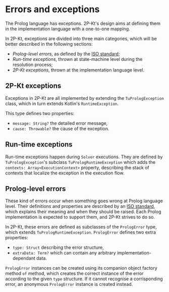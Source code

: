 ---
---

# Errors and exceptions

<!-- tech stack diagram w/ related errors -->

The Prolog language has exceptions. 2P-Kt's design aims at defining them in the implementation language with a one-to-one mapping.

In 2P-Kt, exceptions are divided into three main categories, which will be better described in the following sections:

- *Prolog-level errors*, as defined by the [ISO standard](http://www.gprolog.org/manual/html_node/gprolog020.html);
- *Run-time exceptions*, thrown at state-machine level during the resolution process;
- *2P-Kt exceptions*, thrown at the implementation language level.

<!-- TuPrologRuntimeException -->
<!-- PrologWarning? -->

## 2P-Kt exceptions

Exceptions in 2P-Kt are all implemented by extending the `TuPrologException` class, which in turn extends Kotlin's `RuntimeException`.

This type defines two properties:

- `message: String?` the detailed error message,
- `cause: Throwable?` the cause of the exception.

## Run-time exceptions

Run-time exceptions happen during `Solver` executions. They are defined by `TuPrologException`'s subclass `TuPrologRuntimeException` which adds the `contexts: Array<ExecutionContext>` property, describing the stack of contexts that localize the exception in the execution flow.

## Prolog-level errors

These kind of errors occur when something goes wrong at Prolog language level. Their definitions and properties are described by an [ISO standard](http://www.gprolog.org/manual/html_node/gprolog020.html), which explains their meaning and when they should be raised. Each Prolog implementation is expected to support them, and 2P-Kt strives to do so.

In 2P-Kt, these errors are defined as subclasses of the `PrologError` type, which extends `TuPrologRuntimeException`. `PrologError` defines two extra properties:

- `type: Struct` describing the error structure,
- `extraData: Term?` which can contain any arbitrary implementation-dependant data.

`PrologError` instances can be created using its companion object factory method `of` method, which creates the correct instance of the error according to the given `type` structure. If it cannot recognise a corrisponding error, an anonymous `PrologError` instance is created instead.
